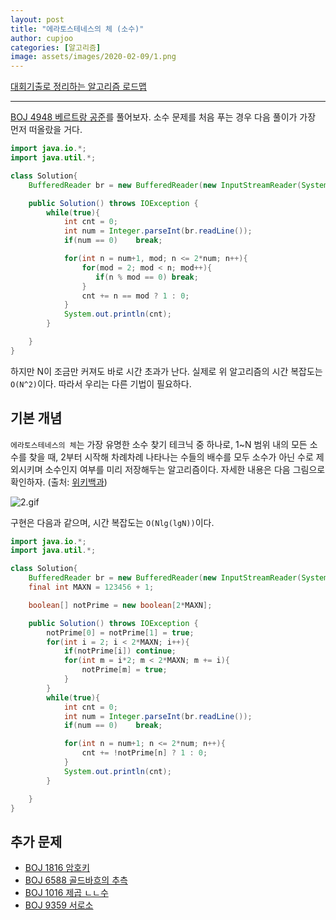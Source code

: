 ```yaml
---
layout: post
title: "에라토스테네스의 체 (소수)"
author: cupjoo
categories: [알고리즘]
image: assets/images/2020-02-09/1.png
---
```


[대회기출로 정리하는 알고리즘 로드맵](https://cupjoo.github.io/대회기출로-정리하는-알고리즘-로드맵)

---

[BOJ 4948 베르트랑 공준](https://www.acmicpc.net/problem/4948)를 풀어보자. 소수 문제를 처음 푸는 경우 다음 풀이가 가장 먼저 떠올랐을 거다.

```java
import java.io.*;
import java.util.*;

class Solution{
    BufferedReader br = new BufferedReader(new InputStreamReader(System.in));

    public Solution() throws IOException {
        while(true){
            int cnt = 0;
            int num = Integer.parseInt(br.readLine());
            if(num == 0)    break;

            for(int n = num+1, mod; n <= 2*num; n++){
                for(mod = 2; mod < n; mod++){
                   if(n % mod == 0) break;
                }
                cnt += n == mod ? 1 : 0;
            }
            System.out.println(cnt);
        }

    }
}
```

하지만 N이 조금만 커져도 바로 시간 초과가 난다. 실제로 위 알고리즘의 시간 복잡도는 `O(N^2)`이다. 따라서 우리는 다른 기법이 필요하다.

## 기본 개념

`에라토스테네스의 체`는 가장 유명한 소수 찾기 테크닉 중 하나로, 1~N 범위 내의 모든 소수를 찾을 때, 2부터 시작해 차례차례 나타나는 수들의 배수를 모두 소수가 아닌 수로 제외시키며 소수인지 여부를 미리 저장해두는 알고리즘이다. 자세한 내용은 다음 그림으로 확인하자. (출처: [위키백과](https://ko.wikipedia.org/wiki/에라토스테네스의_체))

![2.gif](https://upload.wikimedia.org/wikipedia/commons/b/b9/Sieve_of_Eratosthenes_animation.gif)

구현은 다음과 같으며, 시간 복잡도는 `O(Nlg(lgN))`이다.

```java
import java.io.*;
import java.util.*;

class Solution{
    BufferedReader br = new BufferedReader(new InputStreamReader(System.in));
    final int MAXN = 123456 + 1;

    boolean[] notPrime = new boolean[2*MAXN];

    public Solution() throws IOException {
        notPrime[0] = notPrime[1] = true;
        for(int i = 2; i < 2*MAXN; i++){
            if(notPrime[i]) continue;
            for(int m = i*2; m < 2*MAXN; m += i){
                notPrime[m] = true;
            }
        }
        while(true){
            int cnt = 0;
            int num = Integer.parseInt(br.readLine());
            if(num == 0)    break;

            for(int n = num+1; n <= 2*num; n++){
                cnt += !notPrime[n] ? 1 : 0;
            }
            System.out.println(cnt);
        }

    }
}
```

## 추가 문제

- [BOJ 1816 암호키](https://www.acmicpc.net/problem/1816)
- [BOJ 6588 골드바흐의 추측](https://www.acmicpc.net/problem/6588)
- [BOJ 1016 제곱 ㄴㄴ수](https://www.acmicpc.net/problem/1016)
- [BOJ 9359 서로소](https://www.acmicpc.net/problem/9359)